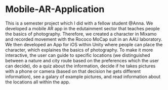 # Mobile-AR-Application

This is a semester project which I did with a fellow student @Anna.
We developed a mobile AR app in the edutainment sector that teaches people the basics of photography.
Therefore, we created a character in Mixamo and recorded movement with the Rococo MoCap suit in an AAU laboratory.
We then developed an App for iOS within Unity where people can place the character, which explaines the basics of photography.
To make it more interactive, the user can guide to specific locations (we distinguished between a nature and city route
based on the preferences which the user can decide), do a quiz about the information, decide if he 
takes pictures with a phone or camera (based on that decision he gets different information), see a galary of
example pictures, and read information about the locations all within the app.
